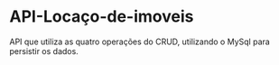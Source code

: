 # API-Locaço-de-imoveis
API que utiliza as quatro operações do CRUD, utilizando o MySql para persistir os dados.
